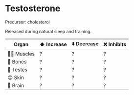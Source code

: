 # Testosterone

Precursor: cholesterol

Released during natural sleep and training.

| Organ | ⬆️ Increase | ⬇️ Decrease | ❌ Inhibits |
|-------|----------|----------|----------|
| 💪🏼 Muscles| ? | ? | ? |
| 🦴 Bones |? | ? | ? |
| 🥜 Testes |? | ? | ? |
| 😊 Skin | ? | ? | ? |
| 🧠 Brain | ? | ? | ? |
